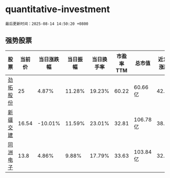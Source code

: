 # quantitative-investment

`最后更新时间：2025-08-14 14:50:20 +0800`

## 强势股票

|股票|当前价|当日涨跌幅|当日振幅|当日换手率|市盈率TTM|总市值|近10日涨跌幅|
|----|----|----|----|----|----|----|----|
|[劲拓股份](https://xueqiu.com/S/SZ300400)|25|4.87%|11.28%|19.23%|60.22|60.66亿|42.29%|
|[新疆交建](https://xueqiu.com/S/SZ002941)|16.54|-10.01%|11.59%|23.01%|32.81|106.78亿|38.06%|
|[同洲电子](https://xueqiu.com/S/SZ002052)|13.8|4.86%|9.88%|17.79%|33.63|103.84亿|32.69%|
